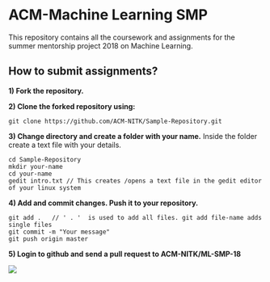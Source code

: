 

# ACM-Machine Learning SMP
 

This repository contains all the coursework and assignments for the summer mentorship project 2018 on Machine Learning.
 

## How to submit assignments?

  

**1) Fork the repository.**

  

**2) Clone the forked repository using:**

    git clone https://github.com/ACM-NITK/Sample-Repository.git

**3) Change directory and create a folder with your name.**
Inside the folder create a text file with your details.

    cd Sample-Repository
    mkdir your-name
    cd your-name
    gedit intro.txt // This creates /opens a text file in the gedit editor of your linux system


**4) Add and commit changes. Push it to your repository.**

    git add .	// ' . '  is used to add all files. git add file-name adds single files 
    git commit -m "Your message"
    git push origin master
**5) Login to github and send a pull request to **ACM-NITK/ML-SMP-18****
    

![
](https://howto.p2pu.org/img/tools/github-pull-request-step-3-small.png)
